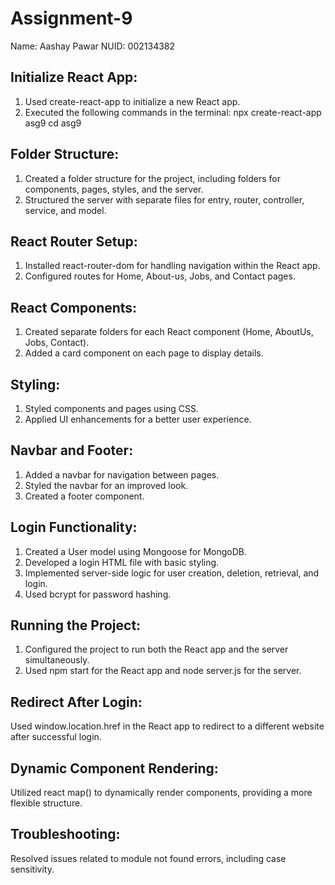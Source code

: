 # Assignment-9
Name: Aashay Pawar
NUID: 002134382

## Initialize React App:
1. Used create-react-app to initialize a new React app.
2. Executed the following commands in the terminal:
npx create-react-app asg9
cd asg9

## Folder Structure:
1. Created a folder structure for the project, including folders for components, pages, styles, and the server.
2. Structured the server with separate files for entry, router, controller, service, and model.

## React Router Setup:
1. Installed react-router-dom for handling navigation within the React app.
2. Configured routes for Home, About-us, Jobs, and Contact pages.

## React Components:
1. Created separate folders for each React component (Home, AboutUs, Jobs, Contact).
2. Added a card component on each page to display details.

## Styling:
1. Styled components and pages using CSS.
2. Applied UI enhancements for a better user experience.

## Navbar and Footer:
1. Added a navbar for navigation between pages.
2. Styled the navbar for an improved look.
3. Created a footer component.

## Login Functionality:
1. Created a User model using Mongoose for MongoDB.
2. Developed a login HTML file with basic styling.
3. Implemented server-side logic for user creation, deletion, retrieval, and login.
4. Used bcrypt for password hashing.

## Running the Project:
1. Configured the project to run both the React app and the server simultaneously.
2. Used npm start for the React app and node server.js for the server.

## Redirect After Login:
Used window.location.href in the React app to redirect to a different website after successful login.

## Dynamic Component Rendering:
Utilized react map() to dynamically render components, providing a more flexible structure.

## Troubleshooting:
Resolved issues related to module not found errors, including case sensitivity.